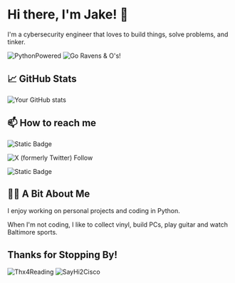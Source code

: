 # Hi there, I'm Jake! 👋

I'm a cybersecurity engineer that loves to build things, solve problems, and tinker.

![PythonPowered](https://img.shields.io/badge/Python-Powered-Yellow?style=for-the-badge&logo=python&logoColor=yellow&labelColor=blue&color=yellow) ![Go Ravens & O's!](https://img.shields.io/badge/Ravens%20and-O%E2%80%99s%20Baby!-black?style=for-the-badge&labelColor=purple&color=orange)

## 📈 GitHub Stats

![Your GitHub stats](https://github-readme-stats.vercel.app/api?username=0x41424142&show_icons=true&theme=transparent&hide_rank=true)

## 📫 How to reach me

<img alt="Static Badge" src="https://img.shields.io/badge/MailTo-jake%40jakelindsay.uk-purple?style=for-the-badge&logo=gmail&link=mail%20to%3Ajake%40jakelindsay.uk"></img>


<img alt="X (formerly Twitter) Follow" src="https://img.shields.io/twitter/follow/JNLindsayy?style=for-the-badge&logo=x&color=black&link=https%3A%2F%2Fx.com%2Fjnlindsayy"></img>

<img alt="Static Badge" src="https://img.shields.io/badge/My%20Website-www.jakelindsay.uk-purple?style=for-the-badge&link=https%3A%2F%2Fwww.jakelindsay.uk"></img>

## 👨‍💻 A Bit About Me

I enjoy working on personal projects and coding in Python. 

When I'm not coding, I like to collect vinyl, build PCs, play guitar and watch Baltimore sports.

## Thanks for Stopping By!

![Thx4Reading](https://img.shields.io/badge/Thanks%20For-Stopping%20By!-red?style=for-the-badge) ![SayHi2Cisco](https://img.shields.io/badge/Say%20Hi%20to-Cisco!-red?style=for-the-badge)
